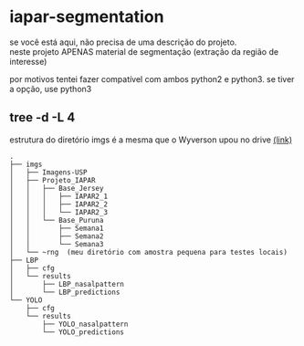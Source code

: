 # iapar-segmentation
se você está aqui, não precisa de uma descrição do projeto.  
neste projeto APENAS material de segmentação (extração da região de interesse)

por motivos tentei fazer compatível com ambos python2 e python3. se tiver a opção, use python3

## tree -d -L 4
estrutura do diretório imgs é a mesma que o Wyverson upou no drive [(link)](https://drive.google.com/drive/folders/112fcVvMraI6m6dWHwDB9heX22jj8m9Jg)
```
.
├── imgs
│   ├── Imagens-USP
│   ├── Projeto_IAPAR
│   │   ├── Base_Jersey
│   │   │   ├── IAPAR2_1
│   │   │   ├── IAPAR2_2
│   │   │   └── IAPAR2_3
│   │   └── Base_Puruna
│   │       ├── Semana1
│   │       ├── Semana2
│   │       └── Semana3
│   └── ~rng  (meu diretório com amostra pequena para testes locais)
├── LBP
│   ├── cfg
│   └── results
│       ├── LBP_nasalpattern
│       └── LBP_predictions
└── YOLO
    ├── cfg
    └── results
        ├── YOLO_nasalpattern
        └── YOLO_predictions
```
